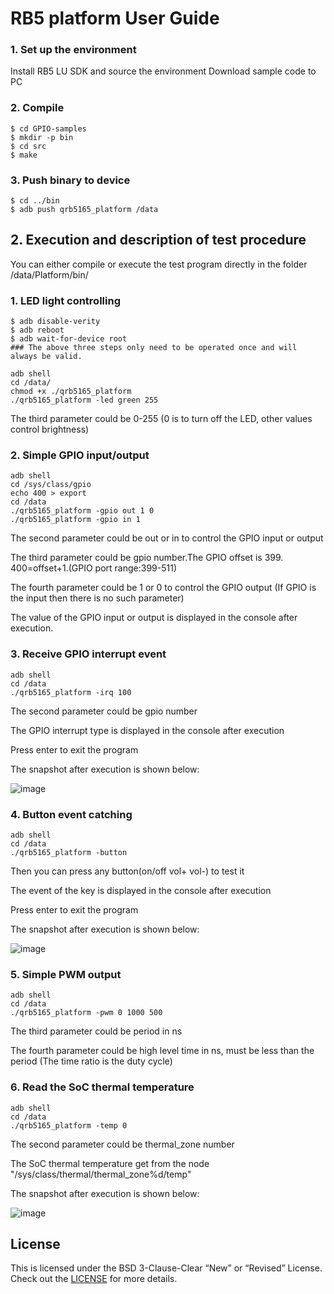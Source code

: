 # RB5 platform User Guide

### 1. Set up the environment
Install RB5 LU SDK and source the environment
Download sample code to PC

### 2. Compile
```
$ cd GPIO-samples
$ mkdir -p bin
$ cd src
$ make
```

### 3. Push binary to device
```
$ cd ../bin
$ adb push qrb5165_platform /data
```

## 2. Execution and description of test procedure

You can either compile or execute the test program directly in the folder /data/Platform/bin/

   ###     1. LED light controlling

```shell
$ adb disable-verity
$ adb reboot
$ adb wait-for-device root
### The above three steps only need to be operated once and will always be valid.

adb shell
cd /data/
chmod +x ./qrb5165_platform
./qrb5165_platform -led green 255
```

The third parameter could be 0-255 (0 is to turn off the LED, other values control brightness)

   ###     2. Simple GPIO input/output

```shell
adb shell
cd /sys/class/gpio
echo 400 > export
cd /data
./qrb5165_platform -gpio out 1 0
./qrb5165_platform -gpio in 1
```



The second parameter could be out or in to control the GPIO input or output

The third parameter could be gpio number.The GPIO offset is 399. 400=offset+1.(GPIO port range:399-511)

The fourth parameter could be 1 or 0 to control the GPIO output (If GPIO is the input then there is no such parameter)

The value of the GPIO input or output is displayed in the console after execution.

   ###     3. Receive GPIO interrupt event

```shell
adb shell
cd /data
./qrb5165_platform -irq 100
```

The second parameter could be gpio number

The GPIO interrupt type is displayed in the console after execution

Press enter to exit the program

The snapshot after execution is shown below:

![image](https://github.qualcomm.com/storage/user/27989/files/d69e3dac-75ee-432b-974d-d78861894768)


   ###     4. Button event catching

```shell
adb shell
cd /data
./qrb5165_platform -button
```
Then you can press any button(on/off vol+ vol-) to test it

The event of the key is displayed in the console after execution

Press enter to exit the program

The snapshot after execution is shown below:

![image](https://github.qualcomm.com/storage/user/27989/files/77fafc58-bbc6-435e-9eed-78b85e1b1d1c)

   ###     5. Simple PWM output

```shell
adb shell
cd /data
./qrb5165_platform -pwm 0 1000 500
```

The third parameter could be period in ns

The fourth parameter could be high level time in ns, must be less than the period (The time ratio is the duty cycle)


###     6. Read the SoC thermal temperature

```shell
adb shell
cd /data
./qrb5165_platform -temp 0
```

The second parameter could be thermal_zone number

The SoC thermal temperature get from the node "/sys/class/thermal/thermal_zone%d/temp"

The snapshot after execution is shown below:

![image](https://github.qualcomm.com/storage/user/27989/files/cea0c2de-8cdd-4eb0-b009-869e9551b53b)
## License
This is licensed under the BSD 3-Clause-Clear “New” or “Revised” License. Check out the [LICENSE](LICENSE) for more details.
